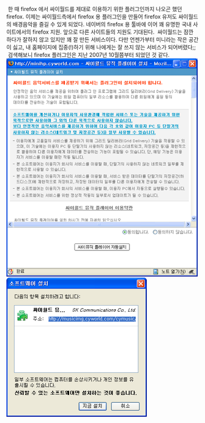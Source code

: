  한 때 firefox 에서 싸이월드를 제대로 이용하기 위한 플러그인까지 나오곤 했던 firefox. 이제는 싸이월드측에서 firefox 용 플러그인을 만들어 firefox 유저도 싸이월드의 배경음악을 즐길 수 있게 되었다. 네이버의 firefox 용 툴바에 이어 꽤 유명한 국내 사이트에서의 firefox 지원. 앞으로 다른 사이트들의 지원도 기대된다.
 싸이월드는 잠깐 하다가 잘하지 않고 있지만 꽤 잘 만든 서비스이다. 다만 언젠가부터 미니라는 작은 공간이 싫고, 내 홈페이지에 집중(!)하기 위해 나에게는 잘 쓰지 않는 서비스가 되어버렸다;;
 검색해보니 firefox 플러그인은 지난 2007년 10월쯤부터 되었던 것 같다.
<img src="cy1.png" width="500" height="571" />
<img src="cy2.png" width="367" height="364" />

